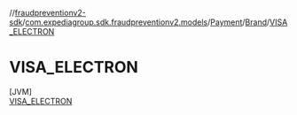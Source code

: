 //[fraudpreventionv2-sdk](../../../../../index.md)/[com.expediagroup.sdk.fraudpreventionv2.models](../../../index.md)/[Payment](../../index.md)/[Brand](../index.md)/[VISA_ELECTRON](index.md)

# VISA_ELECTRON

[JVM]\
[VISA_ELECTRON](index.md)
